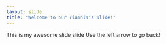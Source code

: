 ```yaml
---
layout: slide
title: "Welcome to our Yiannis's slide!"
---
```


This is my awesome slide slide
Use the left arrow to go back!
